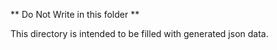 ** Do Not Write in this folder **

This directory is intended to be filled with generated json data.
